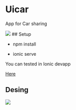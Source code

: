 # Uicar 

App for Car sharing 


<img src="https://github.com/davidbarrero38/Uicar/blob/master/src/assets/icons/logopeque.png?raw=true">
## Setup 


* npm install 

* ionic serve 

You can tested in Ionic devapp

<a href="https://ionicframework.com/docs/appflow/devapp/">Here</a>

## Desing


<img src="https://github.com/davidbarrero38/Uicar/blob/master/src/assets/diseño.png?raw=true">
